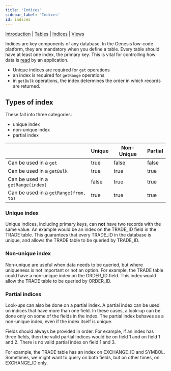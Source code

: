 ```yaml
---
title: 'Indices'
sidebar_label: 'Indices'
id: indices
---
```


[Introduction](/database/data-structures/data-structures/)  | [Tables](/database/data-structures/tables/) |  [Indices](/database/data-structures/indices/) | [Views](/database/data-structures/views/) 

Indices are key components of any database. In the Genesis low-code platform, they are mandatory when you define a  table. Every table should have at least one index, the primary key. This is vital for controlling how data is [read](/database/database-concepts/read/) by an application.

- Unique indices are required for `get` operations
- an index is required for `getRange` operations
- in `getBulk` operations, the index determines the order in which records are returned.

## Types of index
These fall into three categories:

- unique index
- non-unique index
- partial index

|                                       | Unique | Non-Unique | Partial |
|---------------------------------------|--------|------------|---------|
| Can be used in a `get`                | true   | false      | false   |
| Can be used in a `getBulk`            | true   | true       | true    |
| Can be used in a `getRange(index)`    | false  | true       | true    |
| Can be used in a `getRange(from, to)` | true   | true       | true    |

### Unique index

Unique indices, including primary keys, can **not** have two records with the same value. An example would be an index on the
TRADE_ID field in the TRADE table. This guarantees that every TRADE_ID in the database is unique, and allows the TRADE table to be queried by TRADE_ID.

### Non-unique index

Non-unique are useful when data needs to be queried, but where uniqueness is not important or not an option. For example, the
TRADE table could have a non-unique index on the ORDER_ID field. This index would allow the TRADE table to be queried
by ORDER_ID.

### Partial indices

Look-ups can also be done on a partial index. A partial index can be used on indices that have more than one field. In
these cases, a look-up can be done only on some of the fields in the index. The partial index behaves as a
non-unique index, even if the index itself is unique.

Fields should always be provided in order. For example, if an index has three fields, then the valid partial indices would
be on field 1 and on field 1 and 2. There is no valid partial index on field 1 and 3.

For example, the TRADE table has an index on EXCHANGE_ID and SYMBOL. Sometimes, we might want to query on both
fields, but on other times, on EXCHANGE_ID only.

